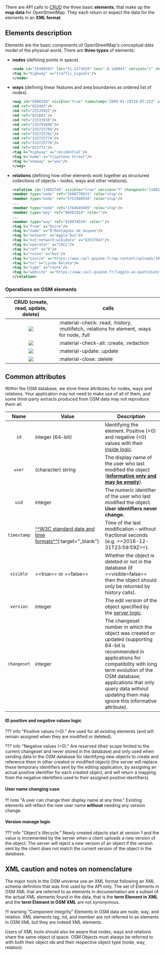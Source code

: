There are API calls to [CRUD](#operations-on-osm-elements) the three basic **elements**, that make up the **map data** for OpenStreetMap. <!--w tym zdaniu czegoś brakuje, jest niezrozumiałe, ale nie bardzo wiem, co chciałeś napisac, więc nie jest w stanie poprawić--> They each return or expect the data for the elements in an **XML format**.<!--wg mnie zbędne pogrubienia w tym zdaniu, nie są znaczące-->

## Elements description

Elements are the basic components of OpenStreetMap's conceptual data model of the physical world. There are **three types** of elements:<!--zbędne pogrubienie-->

- **nodes** (defining points in space).
    ``` xml title="node_example.xml" linenums="1"
    <node id="25496583" lat="51.5173639" lon="-0.140043" version="1" changeset="203496" user="80n" uid="1238" visible="true" timestamp="2007-01-28T11:40:26Z">
    <tag k="highway" v="traffic_signals"/>
    </node>
    ```
- **ways** (defining linear features and area boundaries as ordered list of nodes).
    ``` xml title="way_example.xml" linenums="1"
    <way id="5090250" visible="true" timestamp="2009-01-19T19:07:25Z" version="8" changeset="816806" user="Blumpsy" uid="64226">
    <nd ref="822403"/>
    <nd ref="21533912"/>
    <nd ref="821601"/>
    <nd ref="21533910"/>
    <nd ref="135791608"/>
    <nd ref="333725784"/>
    <nd ref="333725781"/>
    <nd ref="333725774"/>
    <nd ref="333725776"/>
    <nd ref="823771"/>
    <tag k="highway" v="residential"/>
    <tag k="name" v="Clipstone Street"/>
    <tag k="oneway" v="yes"/>
    </way>
    ```
- **relations** (defining how other elements work together as structured collections of objects – nodes, ways and other relations).
    ``` xml title="relation_example.xml" linenums="1"
    <relation id="13092746" visible="true" version="7" changeset="118825758" timestamp="2022-03-23T15:05:48Z" user="" uid="">
    <member type="node" ref="5690770815" role="stop"/>
    <member type="node" ref="5751940550" role="stop"/>
    ...
    <member type="node" ref="1764649495" role="stop"/>
    <member type="way" ref="96562914" role=""/>
    ...
    <member type="way" ref="928474550" role=""/>
    <tag k="from" v="Encre"/>
    <tag k="name" v="9-Montagnes de Guyane"/>
    <tag k="network" v="Agglo'bus"/>
    <tag k="not:network:wikidata" v="Q3537943"/>
    <tag k="operator" v="CACL"/>
    <tag k="ref" v="9"/>
    <tag k="route" v="bus"/>
    <tag k="source" v="https://www.cacl-guyane.fr/wp-content/uploads/2021/01/PLAN-RESEAU-URBAIN-AGGLO-BUS-1.pdf"/>
    <tag k="to" v="Lycée Balata"/>
    <tag k="type" v="route"/>
    <tag k="website" v="https://www.cacl-guyane.fr/lagglo-au-quotidien/se-deplacer/transport-urbain-2/"/>
    </relation>
    ```
### Operations on OSM elements
|       CRUD (create, read, update, delete)       | calls                                                                                        |
| :---------------------------------------------: | -------------------------------------------------------------------------------------------- |
|   ![](https://img.shields.io/badge/GET-green)   | :material-check: :read, :history, :multifetch, :relations for element, :ways for node, :full |
|   ![](https://img.shields.io/badge/POST-blue)   | :material-check-all: :create, :redaction                                                     |
| ![](https://img.shields.io/badge/PUT-lightblue) | :material-update: :update                                                                    |
|  ![](https://img.shields.io/badge/DELETE-red)   | :material-close: :delete                                                                     |

## Common attributes

Within the OSM database, we store these attributes for nodes, ways and relations. Your application may not need to make use of all of them, and some third-party extracts produced from OSM data may not reproduce them all.

|      Name       | Value                                                                                           | Description                                                                                                                                                                                                                                                                       |
| :-------------: | ----------------------------------------------------------------------------------------------- | --------------------------------------------------------------------------------------------------------------------------------------------------------------------------------------------------------------------------------------------------------------------------------- |
|    ```id```     | integer (64-bit)                                                                                | Identifying the element. Positive (>0) and negative (<0) values with their [inside logic](#id-positive-and-negative-values-logic).                                                                                                                                                |
|   ```user```    | (character) string                                                                              | The display name of the user who last modified the object ([**informative only and may be empty**](#user-name-changing-case)).                                                                                                                                                    |
|    ```uid```    | integer                                                                                         | The numeric identifier of the user who last modified the object. **User identifiers never change.** <!--zbędne pogrubienie-->                                                                                                                                                     |
| ```timestamp``` | [^^W3C standard date and time formats^^](https://www.w3.org/TR/NOTE-datetime){:target="_blank"} | Time of the last modification – without fractional seconds (e.g. ==2016-12-31T23:59:59Z==). <!--teraz wyróżnienie oznacza wartość, brak spójności-->                                                                                                                              |
|  ```visible```  | ==true== or ==false== <!--znów wyróżnienie oznacza wartość-->                                   | Whether the object is deleted or not in the database (if ==visible=false== then the object should only be returned by history calls).                                                                                                                                             |
|  ```version```  | integer                                                                                         | The edit version of the object specified by the [server logic](#version-manage-logic).                                                                                                                                                                                            |
| ```changeset``` | integer                                                                                         | The changeset number in which the object was created or updated (supporting 64-bit is recommended in applications for compatibility with long term evolution of the OSM database; applications that only query data without updating them may ignore this informative attribute). |
<!--zdecyduj, co chcesz oznaczać wyróżnieniem. Tutaj są to wartości, w innych częściach są to atrybuty. Ja bym została przy atrybutach zapisywanych jako 'code' (tak jak tutaj w tabeli i zrezygnowała z wyróżniania wartości, albo wartości również oznaczała jako 'code') -->
#### ID positive and negative values logic

??? info "Positive values (>0)."
    Are used for all existing elements (and will remain assigned when they are modified or deleted).

??? info "Negative values (<0)."
    Are reserved (their scope limited to the current changeset and never stored in the database) and only used when sending data to the OSM database for identifying new objects to create and reference them in other created or modified objects (the server will replace these temporary identifiers sent by the editing application, by assigning an actual positive identifier for each created object, and will return a mapping from the negative identifiers used to their assigned positive identifiers).

#### User name changing case

!!! note "A user can change their display name at any time."
    Existing elements will reflect the new user name **without** needing any version change.

#### Version manage logic

??? info "Object's lifecycle."
    Newly created objects start at version 1 and the value is incremented by the server when a client uploads a new version of the object. The server will reject a new version of an object if the version sent by the client does not match the current version of the object in the database.

## XML caution and notes on nomenclature

The major tools in the OSM universe use an XML format following an XML schema definition that was first used by the API only. The set of Elements in OSM XML that are referred to as elements in documentation are a subset of the actual XML elements found in the data, that is <!--prostszy język, łacińskie skróty są ładne, sprzeczne z STE--> the **term Element in XML** and the **term Element in OSM XML** are not synonymous.

!!! warning "Component integrity"
    Elements in OSM data are node, way, and relation. XML elements tag, nd, and member are not referred to as elements in OSM XML but they are indeed XML elements.

Users of XML tools should also be aware that nodes, ways and relations share the same object id space. OSM Objects must always be referred to with both their object ids and their respective object type (node, way, relation).

<!--niespójne użycie kropek w nagłówkach ramek, zastanów się i wybierz jedną wersję -->